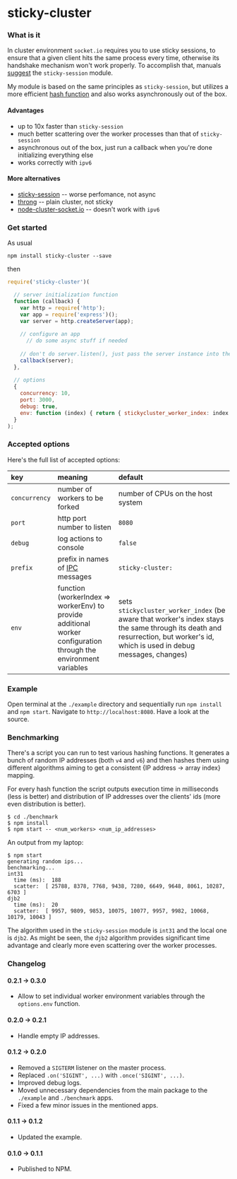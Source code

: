 # sticky-cluster


### What is it

In cluster environment `socket.io` requires you to use sticky sessions, to ensure that a given client hits the same process every time, otherwise its handshake mechanism won't work properly. To accomplish that, manuals [suggest](http://socket.io/docs/using-multiple-nodes/) the `sticky-session` module.

My module is based on the same principles as `sticky-session`, but utilizes a more efficient [hash function](https://github.com/darkskyapp/string-hash) and also works asynchronously out of the box.


#### Advantages

* up to 10x faster than `sticky-session`
* much better scattering over the worker processes than that of `sticky-session`
* asynchronous out of the box, just run a callback when you're done initializing everything else
* works correctly with `ipv6`


#### More alternatives

* [sticky-session](https://github.com/indutny/sticky-session) -- worse perfomance, not async
* [throng](https://github.com/hunterloftis/throng) -- plain cluster, not sticky
* [node-cluster-socket.io](https://github.com/elad/node-cluster-socket.io) -- doesn't work with `ipv6`


### Get started

As usual

```
npm install sticky-cluster --save
```

then

```js
require('sticky-cluster')(

  // server initialization function
  function (callback) {
    var http = require('http');
    var app = require('express')();
    var server = http.createServer(app);
      
    // configure an app
      // do some async stuff if needed
      
    // don't do server.listen(), just pass the server instance into the callback
    callback(server);
  },
  
  // options
  {
    concurrency: 10,
    port: 3000,
    debug: true,
    env: function (index) { return { stickycluster_worker_index: index }; }
  }
);
```


### Accepted options

Here's the full list of accepted options:

| key           | meaning                         | default                           |
| :------------ | :-----------------------------  | :-------------------------------- |
| `concurrency` | number of workers to be forked  | number of CPUs on the host system |
| `port`        | http port number to listen      | `8080`                            |
| `debug`       | log actions to console          | `false`                           |
| `prefix` | prefix in names of [IPC](https://en.wikipedia.org/wiki/Inter-process_communication) messages | `sticky-cluster:` |
| `env` | function (workerIndex => workerEnv) to provide additional worker configuration through the environment variables | sets `stickycluster_worker_index` (be aware that worker's index stays the same through its death and resurrection, but worker's id, which is used in debug messages, changes) |


### Example

Open terminal at the `./example` directory and sequentially run `npm install` and `npm start`. Navigate to `http://localhost:8080`. Have a look at the source.


### Benchmarking

There's a script you can run to test various hashing functions. It generates a bunch of random IP addresses (both `v4` and `v6`) and then hashes them using different algorithms aiming to get a consistent {IP address -> array index} mapping. 

For every hash function the script outputs execution time in milliseconds (less is better) and distribution of IP addresses over the clients' ids (more even distribution is better).

```
$ cd ./benchmark
$ npm install
$ npm start -- <num_workers> <num_ip_addresses>
```

An output from my laptop:

```
$ npm start
generating random ips...
benchmarking...
int31
  time (ms):  188
  scatter:  [ 25788, 8378, 7768, 9438, 7280, 6649, 9648, 8061, 10287, 6703 ]
djb2
  time (ms):  20
  scatter:  [ 9957, 9809, 9853, 10075, 10077, 9957, 9982, 10068, 10179, 10043 ]
```

The algorithm used in the `sticky-session` module is `int31` and the local one is `djb2`. As might be seen, the `djb2` algorithm provides significant time advantage and clearly more even scattering over the worker processes.


### Changelog

#### 0.2.1 -> 0.3.0

+ Allow to set individual worker environment variables through the `options.env` function.

#### 0.2.0 -> 0.2.1

+ Handle empty IP addresses.

#### 0.1.2 -> 0.2.0

+ Removed a `SIGTERM` listener on the master process.
+ Replaced `.on('SIGINT', ...)` with `.once('SIGINT', ...)`.
+ Improved debug logs.
+ Moved unnecessary dependencies from the main package to the `./example` and `./benchmark` apps.
+ Fixed a few minor issues in the mentioned apps.

#### 0.1.1 -> 0.1.2

+ Updated the example.

#### 0.1.0 -> 0.1.1

+ Published to NPM.
